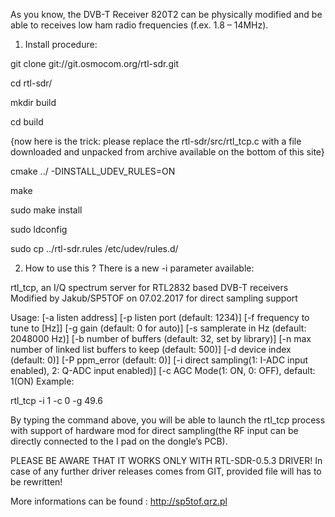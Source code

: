 As you know, the DVB-T Receiver 820T2 can be physically modified and be able to receives low ham radio frequencies (f.ex. 1.8 – 14MHz).

1. Install procedure:

git clone git://git.osmocom.org/rtl-sdr.git

cd rtl-sdr/

mkdir build

cd build

{now here is the trick: please replace the 
rtl-sdr/src/rtl_tcp.c with a file downloaded and unpacked 
from archive available on the bottom of this site}

cmake ../ -DINSTALL_UDEV_RULES=ON

make

sudo make install

sudo ldconfig

sudo cp ../rtl-sdr.rules /etc/udev/rules.d/

2. How to use this ?
There is a new -i parameter available:


rtl_tcp, an I/Q spectrum server for RTL2832 based DVB-T receivers
Modified by Jakub/SP5TOF on 07.02.2017 for direct sampling support

Usage: [-a listen address]
 [-p listen port (default: 1234)]
 [-f frequency to tune to [Hz]]
 [-g gain (default: 0 for auto)]
 [-s samplerate in Hz (default: 2048000 Hz)]
 [-b number of buffers (default: 32, set by library)]
 [-n max number of linked list buffers to keep (default: 500)]
 [-d device index (default: 0)]
 [-P ppm_error (default: 0)]
 [-i direct sampling(1: I-ADC input enabled), 2: Q-ADC input enabled)]
 [-c AGC Mode(1: ON, 0: OFF), default: 1(ON)
 Example:

  rtl_tcp -i 1 -c 0 -g 49.6

By typing the command above, you will be able to launch the rtl_tcp process with support of hardware mod for direct sampling(the RF input can be directly connected to the I pad on the dongle’s PCB).

PLEASE BE AWARE THAT IT WORKS ONLY WITH RTL-SDR-0.5.3 DRIVER!
In case of any further driver releases comes from GIT, provided file will has to be rewritten!

More informations can be found : http://sp5tof.qrz.pl

